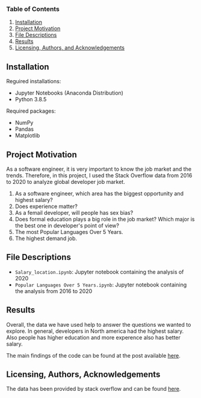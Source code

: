 
### Table of Contents

1. [Installation](#installation)
2. [Project Motivation](#motivation)
3. [File Descriptions](#files)
4. [Results](#results)
5. [Licensing, Authors, and Acknowledgements](#licensing)

## Installation <a name="installation"></a>

Reguired installations:

* Jupyter Notebooks (Anaconda Distribution)
* Python 3.8.5

Required packages:

* NumPy
* Pandas
* Matplotlib

## Project Motivation<a name="motivation"></a>

As a software engineer, it is very important to know the job market and the trends. Therefore, in this project, I used the Stack Overflow data from 2016 to 2020 to analyze global developer job market.

1. As a software engineer, which area has the biggest opportunity and highest salary?
2. Does experience matter?
3. As a femail developer, will people has sex bias?
4. Does formal education plays a big role in the job market? Which major is the best one in developer's point of view?
5. The most Popular Languages Over 5 Years.
6. The highest demand job.



## File Descriptions <a name="files"></a>

* `Salary_location.ipynb`: Jupyter notebook containing the analysis of 2020
* `Popular Languages Over 5 Years.ipynb`: Jupyter notebook containing the analysis from 2016 to 2020

## Results<a name="results"></a>

Overall, the data we have used help to answer the questions we wanted to explore. In general, developers in North america had the highest salary. Also people has higher education and more experence also has better salary.

The main findings of the code can be found at the post available [here](https://tina-chien-tw.medium.com/getting-a-higher-salary-as-a-software-engineer-ef15822836c7).

## Licensing, Authors, Acknowledgements<a name="licensing"></a>

The data has been provided by stack overflow and can be found [here](https://insights.stackoverflow.com/survey).


